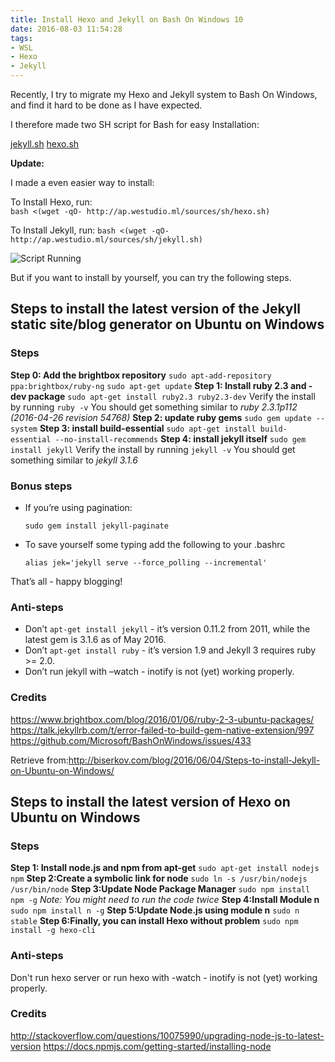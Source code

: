 ```yaml
---
title: Install Hexo and Jekyll on Bash On Windows 10
date: 2016-08-03 11:54:28
tags:
- WSL
- Hexo
- Jekyll
---
```


Recently, I try to migrate my Hexo and Jekyll system to Bash On Windows, and find it hard to be done as I have expected. 

<!--more-->

I therefore made two SH script for Bash for easy Installation:

[jekyll.sh](http://garage.patrickwu.cf/sources/sh/jekyll.sh) [hexo.sh](http://garage.patrickwu.cf/sources/sh/hexo.sh)

**Update:**

I made a even easier way to install:

To Install Hexo, run:	
`bash <(wget -qO- http://ap.westudio.ml/sources/sh/hexo.sh)`

To Install Jekyll, run:	
`bash <(wget -qO- http://ap.westudio.ml/sources/sh/jekyll.sh)`

![Script Running](/images/haj.png)



But if you want to install by yourself, you can try the following steps.

## Steps to install the latest version of the Jekyll static site/blog generator on Ubuntu on Windows

### Steps

**Step 0: Add the brightbox repository**
`sudo apt-add-repository ppa:brightbox/ruby-ng`
`sudo apt-get update`
**Step 1: Install ruby 2.3 and -dev package**
`sudo apt-get install ruby2.3 ruby2.3-dev`
Verify the install by running `ruby -v`
You should get something similar to
*ruby 2.3.1p112 (2016-04-26 revision 54768)*
**Step 2: update ruby gems**
`sudo gem update --system`
**Step 3: install build-essential**
`sudo apt-get install build-essential --no-install-recommends`
**Step 4: install jekyll itself**
`sudo gem install jekyll`
Verify the install by running `jekyll -v`
You should get something similar to
*jekyll 3.1.6*

### Bonus steps

* If you’re using pagination:

  `sudo gem install jekyll-paginate`

* To save yourself some typing add the following to your .bashrc

  `alias jek='jekyll serve --force_polling --incremental'`

That’s all - happy blogging!

### Anti-steps

* Don’t `apt-get install jekyll` - it’s version 0.11.2 from 2011, while the latest gem is 3.1.6 as of May 2016.
* Don’t `apt-get install ruby` - it’s version 1.9 and Jekyll 3 requires ruby >= 2.0.
* Don’t run jekyll with –watch - inotify is not (yet) working properly. 

### Credits

<https://www.brightbox.com/blog/2016/01/06/ruby-2-3-ubuntu-packages/>
<https://talk.jekyllrb.com/t/error-failed-to-build-gem-native-extension/997>
<https://github.com/Microsoft/BashOnWindows/issues/433>

Retrieve from:<http://biserkov.com/blog/2016/06/04/Steps-to-install-Jekyll-on-Ubuntu-on-Windows/>

## Steps to install the latest version of Hexo on Ubuntu on Windows

### Steps
**Step 1: Install node.js and npm from apt-get**
`sudo apt-get install nodejs npm`
**Step 2:Create a symbolic link for node**
`sudo ln -s /usr/bin/nodejs /usr/bin/node`
**Step 3:Update Node Package Manager**
`sudo npm install npm -g`
*Note: You might need to run the code twice*
**Step 4:Install Module n**
`sudo npm install n -g`
**Step 5:Update Node.js using module n**
`sudo n stable`
**Step 6:Finally, you can install Hexo without problem**
`sudo npm install -g hexo-cli`

### Anti-steps

Don't run hexo server or run hexo  with -watch - inotify is not (yet) working properly.

### Credits

<http://stackoverflow.com/questions/10075990/upgrading-node-js-to-latest-version>
<https://docs.npmjs.com/getting-started/installing-node>